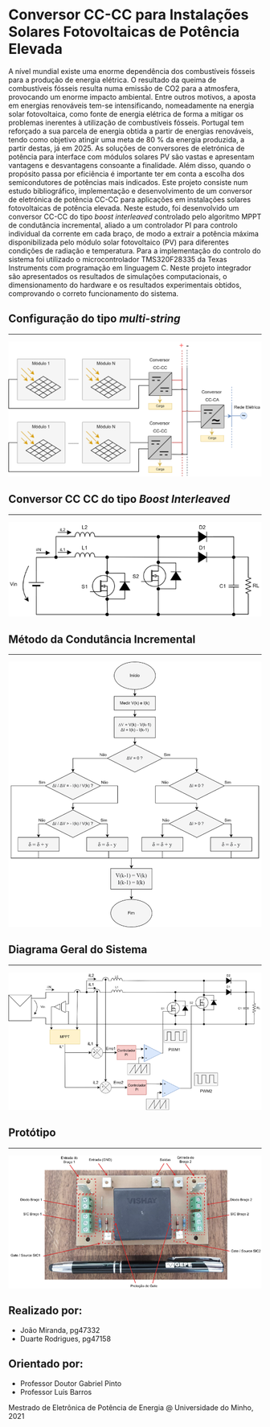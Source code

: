 # Conversor CC-CC para Instalações Solares Fotovoltaicas de Potência Elevada

A nível mundial existe uma enorme dependência dos combustíveis fósseis para a produção de energia elétrica. O resultado da queima de combustíveis fósseis resulta numa emissão de CO2 para a atmosfera, provocando um enorme impacto ambiental. Entre outros motivos, a aposta em energias renováveis tem-se intensificando, nomeadamente na energia solar fotovoltaica, como fonte de energia elétrica de forma a mitigar os problemas inerentes à utilização de combustíveis fósseis. Portugal tem reforçado a sua parcela de energia obtida a partir de energias renováveis, tendo como objetivo atingir uma meta de 80 % da energia produzida, a partir destas, já em 2025.
As soluções de conversores de eletrónica de potência para interface com módulos solares PV são vastas e apresentam vantagens e desvantagens consoante a finalidade. Além disso, quando o propósito passa por eficiência é importante ter em conta a escolha dos semicondutores de potências mais indicados.
Este projeto consiste num estudo bibliográfico, implementação e desenvolvimento de um conversor de eletrónica de potência CC-CC para aplicações em instalações solares fotovoltaicas de potência elevada. Neste estudo, foi desenvolvido um conversor CC-CC do tipo *boost interleaved* controlado pelo algoritmo MPPT de condutância incremental, aliado a um controlador PI para controlo individual da corrente em cada braço, de modo a extrair a potência máxima disponibilizada pelo módulo solar fotovoltaico (PV) para diferentes condições de radiação e temperatura. Para a implementação do controlo do sistema foi utilizado o microcontrolador TMS320F28335 da Texas Instruments com programação em linguagem C.
Neste projeto integrador são apresentados os resultados de simulações computacionais, o dimensionamento do hardware e os resultados experimentais obtidos, comprovando o correto funcionamento do sistema.

## Configuração do tipo *multi-string*

---

![Sistemas_PV_Diagramas-Multi-string.png](readme_fotos/Sistemas_PV_Diagramas-Multi-string.png)

## Conversor CC CC do tipo *Boost Interleaved*

---

![Untitled](readme_fotos/Untitled.png)

## **Método da Condutância Incremental**

---

![Untitled](readme_fotos/Untitled%201.png)

## Diagrama Geral do Sistema

---

![Untitled](readme_fotos/Untitled%202.png)

## Protótipo

---

![Untitled](readme_fotos/Untitled%203.png)

## Realizado por:
- João Miranda, pg47332
- Duarte Rodrigues, pg47158

## Orientado por:
- Professor Doutor Gabriel Pinto
- Professor Luís Barros

Mestrado de Eletrônica de Potência de Energia @ Universidade do Minho, 2021
